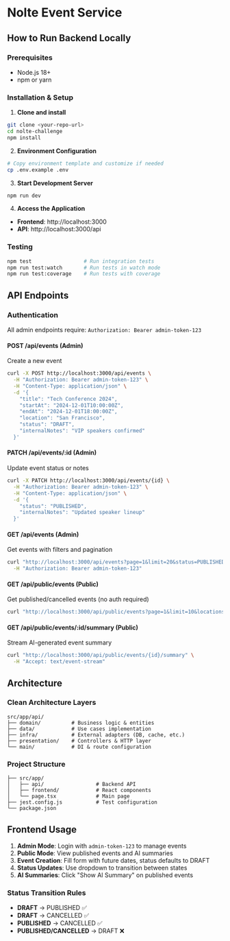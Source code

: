 # Nolte Event Service

## How to Run Backend Locally

### Prerequisites
- Node.js 18+ 
- npm or yarn

### Installation & Setup

1. **Clone and install**
```bash
git clone <your-repo-url>
cd nolte-challenge
npm install
```

2. **Environment Configuration**
```bash
# Copy environment template and customize if needed
cp .env.example .env
```

3. **Start Development Server**
```bash
npm run dev
```

4. **Access the Application**
- **Frontend**: http://localhost:3000
- **API**: http://localhost:3000/api

### Testing
```bash
npm test                 # Run integration tests
npm run test:watch       # Run tests in watch mode
npm run test:coverage    # Run tests with coverage
```

## API Endpoints

### Authentication
All admin endpoints require: `Authorization: Bearer admin-token-123`

#### **POST /api/events** (Admin)
Create a new event
```bash
curl -X POST http://localhost:3000/api/events \
  -H "Authorization: Bearer admin-token-123" \
  -H "Content-Type: application/json" \
  -d '{
    "title": "Tech Conference 2024",
    "startAt": "2024-12-01T10:00:00Z",
    "endAt": "2024-12-01T18:00:00Z",
    "location": "San Francisco",
    "status": "DRAFT",
    "internalNotes": "VIP speakers confirmed"
  }'
```

#### **PATCH /api/events/:id** (Admin)
Update event status or notes
```bash
curl -X PATCH http://localhost:3000/api/events/{id} \
  -H "Authorization: Bearer admin-token-123" \
  -H "Content-Type: application/json" \
  -d '{
    "status": "PUBLISHED",
    "internalNotes": "Updated speaker lineup"
  }'
```

#### **GET /api/events** (Admin)
Get events with filters and pagination
```bash
curl "http://localhost:3000/api/events?page=1&limit=20&status=PUBLISHED&locations=San Francisco&dateFrom=2024-01-01&dateTo=2024-12-31" \
  -H "Authorization: Bearer admin-token-123"
```

#### **GET /api/public/events** (Public)
Get published/cancelled events (no auth required)
```bash
curl "http://localhost:3000/api/public/events?page=1&limit=10&locations=San Francisco&dateFrom=2024-01-01&dateTo=2024-12-31"
```

#### **GET /api/public/events/:id/summary** (Public)
Stream AI-generated event summary
```bash
curl "http://localhost:3000/api/public/events/{id}/summary" \
  -H "Accept: text/event-stream"
```

## Architecture

### Clean Architecture Layers
```
src/app/api/
├── domain/          # Business logic & entities
├── data/            # Use cases implementation  
├── infra/           # External adapters (DB, cache, etc.)
├── presentation/    # Controllers & HTTP layer
└── main/            # DI & route configuration
```

### Project Structure
```
├── src/app/
│   ├── api/                 # Backend API
│   ├── frontend/            # React components
│   └── page.tsx             # Main page
├── jest.config.js           # Test configuration
└── package.json
```

## Frontend Usage

1. **Admin Mode**: Login with `admin-token-123` to manage events
2. **Public Mode**: View published events and AI summaries  
3. **Event Creation**: Fill form with future dates, status defaults to DRAFT
4. **Status Updates**: Use dropdown to transition between states
5. **AI Summaries**: Click "Show AI Summary" on published events

### Status Transition Rules
- **DRAFT** → PUBLISHED ✅
- **DRAFT** → CANCELLED ✅  
- **PUBLISHED** → CANCELLED ✅
- **PUBLISHED/CANCELLED** → DRAFT ❌